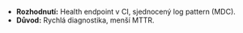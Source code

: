 - **Rozhodnutí:** Health endpoint v CI, sjednocený log pattern (MDC).  
- **Důvod:** Rychlá diagnostika, menší MTTR.